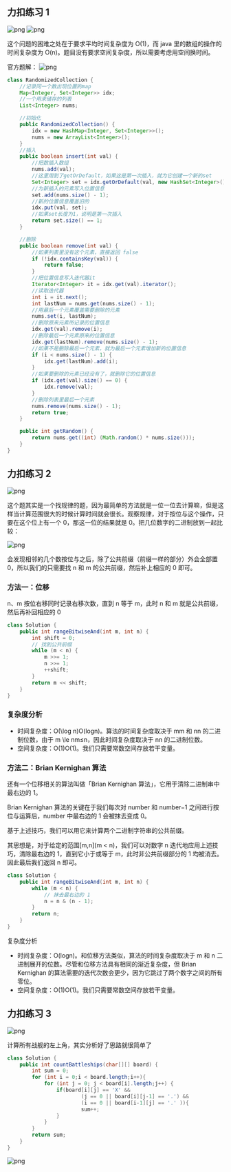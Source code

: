 ## 力扣练习 1

![png](../img/力扣381_1.png)
![png](../img/力扣381_2.png)

这个问题的困难之处在于要求平均时间复杂度为 O(1)，而 java 里的数组的操作的时间复杂度为 O(n)。题目没有要求空间复杂度，所以需要考虑用空间换时间。

官方题解：
![png](../img/力扣381_1.png)

```java
class RandomizedCollection {
    //记录同一个数出现位置的map
    Map<Integer, Set<Integer>> idx;
    //一个用来储存的列表
    List<Integer> nums;

    //初始化
    public RandomizedCollection() {
        idx = new HashMap<Integer, Set<Integer>>();
        nums = new ArrayList<Integer>();
    }
    //插入
    public boolean insert(int val) {
        //把数插入数组
        nums.add(val);
        //这里用到了getOrDefault，如果这是第一次插入，就为它创建一个新的set
        Set<Integer> set = idx.getOrDefault(val, new HashSet<Integer>());
        //为新插入的元素写入位置信息
        set.add(nums.size() - 1);
        //新的位置信息覆盖旧的
        idx.put(val, set);
        //如果set长度为1，说明是第一次插入
        return set.size() == 1;
    }

    //删除
    public boolean remove(int val) {
        //如果列表里没有这个元素，直接返回 false
        if (!idx.containsKey(val)) {
            return false;
        }
        //把位置信息写入迭代器it
        Iterator<Integer> it = idx.get(val).iterator();
        //读取迭代器
        int i = it.next();
        int lastNum = nums.get(nums.size() - 1);
        //用最后一个元素覆盖需要删除的元素
        nums.set(i, lastNum);
        //删除原来元素所记录的位置信息
        idx.get(val).remove(i);
        //删除最后一个元素原来的位置信息
        idx.get(lastNum).remove(nums.size() - 1);
        //如果不是删除最后一个元素，就为最后一个元素增加新的位置信息
        if (i < nums.size() - 1) {
            idx.get(lastNum).add(i);
        }
        //如果要删除的元素已经没有了，就删除它的位置信息
        if (idx.get(val).size() == 0) {
            idx.remove(val);
        }
        //删除列表里最后一个元素
        nums.remove(nums.size() - 1);
        return true;
    }

    public int getRandom() {
        return nums.get((int) (Math.random() * nums.size()));
    }
}
```

## 力扣练习 2

![png](../img/力扣201_1.png)

这个题其实是一个找规律的题，因为最简单的方法就是一位一位去计算嘛，但是这样当计算范围很大的时候计算时间就会很长。观察规律，对于按位与这个操作，只要在这个位上有一个 0，那这一位的结果就是 0。把几位数字的二进制放到一起比较：

![png](../img/力扣201_2.png)

会发现相邻的几个数按位与之后，除了公共前缀（前缀一样的部分）外会全部置 0，所以我们的只需要找 n 和 m 的公共前缀，然后补上相应的 0 即可。

### 方法一：位移

n、m 按位右移同时记录右移次数，直到 n 等于 m，此时 n 和 m 就是公共前缀，然后再补回相应的 0

```java
class Solution {
    public int rangeBitwiseAnd(int m, int n) {
        int shift = 0;
        // 找到公共前缀
        while (m < n) {
            m >>= 1;
            n >>= 1;
            ++shift;
        }
        return m << shift;
    }
}
```

### 复杂度分析

- 时间复杂度：O(\log n)O(logn)。算法的时间复杂度取决于 mm 和 nn 的二进制位数，由于 m \le nm≤n，因此时间复杂度取决于 nn 的二进制位数。
- 空间复杂度：O(1)O(1)。我们只需要常数空间存放若干变量。

### 方法二：Brian Kernighan 算法

还有一个位移相关的算法叫做「Brian Kernighan 算法」，它用于清除二进制串中最右边的 1。

Brian Kernighan 算法的关键在于我们每次对 number 和 number−1 之间进行按位与运算后，number 中最右边的 1 会被抹去变成 0。

基于上述技巧，我们可以用它来计算两个二进制字符串的公共前缀。

其思想是，对于给定的范围[m,n](m < n)，我们可以对数字 n 迭代地应用上述技巧，清除最右边的 1，直到它小于或等于 m，此时非公共前缀部分的 1 均被消去。因此最后我们返回 n 即可。

```java
class Solution {
    public int rangeBitwiseAnd(int m, int n) {
        while (m < n) {
            // 抹去最右边的 1
            n = n & (n - 1);
        }
        return n;
    }
}
```

复杂度分析

- 时间复杂度：O(logn)。和位移方法类似，算法的时间复杂度取决于 m 和 n 二进制展开的位数。尽管和位移方法具有相同的渐近复杂度，但 Brian Kernighan 的算法需要的迭代次数会更少，因为它跳过了两个数字之间的所有零位。
- 空间复杂度：O(1)O(1)。我们只需要常数空间存放若干变量。

## 力扣练习 3

![png](../img/力扣419_1.png)

计算所有战舰的左上角，其实分析好了思路就很简单了

```java
class Solution {
    public int countBattleships(char[][] board) {
        int sum = 0;
        for (int i = 0;i < board.length;i++){
            for (int j = 0; j < board[i].length;j++) {
                if(board[i][j] == 'X' &&
                        (j == 0 || board[i][j-1] == '.') &&
                        (i == 0 || board[i-1][j] == '.' )){
                        sum++;
                }
            }
        }
        return sum;
    }
}
```

![png](../img/力扣419_2.png)
